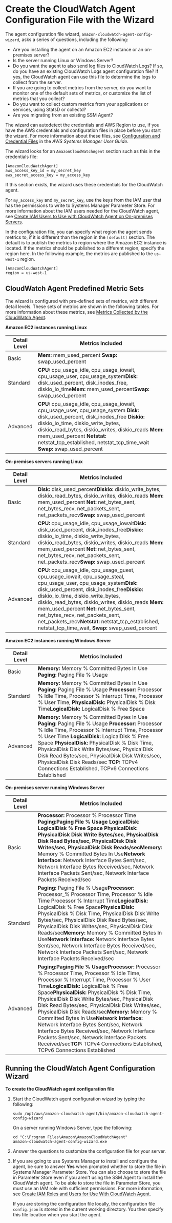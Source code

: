 # Create the CloudWatch Agent Configuration File with the Wizard<a name="create-cloudwatch-agent-configuration-file-wizard"></a>

The agent configuration file wizard, `amazon-cloudwatch-agent-config-wizard`, asks a series of questions, including the following:
+ Are you installing the agent on an Amazon EC2 instance or an on\-premises server?
+ Is the server running Linux or Windows Server?
+ Do you want the agent to also send log files to CloudWatch Logs? If so, do you have an existing CloudWatch Logs agent configuration file? If yes, the CloudWatch agent can use this file to determine the logs to collect from the server\.
+ If you are going to collect metrics from the server, do you want to monitor one of the default sets of metrics, or customize the list of metrics that you collect?
+ Do you want to collect custom metrics from your applications or services, using StatsD or collectd?
+ Are you migrating from an existing SSM Agent?

The wizard can autodetect the credentials and AWS Region to use, if you have the AWS credentials and configuration files in place before you start the wizard\. For more information about these files, see [ Configuration and Credential Files](https://docs.aws.amazon.com/cli/latest/userguide/cli-config-files.html) in the *AWS Systems Manager User Guide*\.

The wizard looks for an `AmazonCloudWatchAgent` section such as this in the credentials file:

```
[AmazonCloudWatchAgent]
aws_access_key_id = my_secret_key
aws_secret_access_key = my_access_key
```

If this section exists, the wizard uses these credentials for the CloudWatch agent\.

For `my_access_key` and `my_secret_key`, use the keys from the IAM user that has the permissions to write to Systems Manager Parameter Store\. For more information about the IAM users needed for the CloudWatch agent, see [Create IAM Users to Use with CloudWatch Agent on On\-premises Servers](create-iam-roles-for-cloudwatch-agent.md#create-iam-roles-for-cloudwatch-agent-users)\.

In the configuration file, you can specify what region the agent sends metrics to, if it is different than the region in the `[default]` section\. The default is to publish the metrics to region where the Amazon EC2 instance is located\. If the metrics should be published to a different region, specify the region here\. In the following example, the metrics are published to the `us-west-1` region\.

```
[AmazonCloudWatchAgent]
region = us-west-1
```

## CloudWatch Agent Predefined Metric Sets<a name="cloudwatch-agent-preset-metrics"></a>

The wizard is configured with pre\-defined sets of metrics, with different detail levels\. These sets of metrics are shown in the following tables\. For more information about these metrics, see [Metrics Collected by the CloudWatch Agent](metrics-collected-by-CloudWatch-agent.md)\. 

**Amazon EC2 instances running Linux**


| Detail Level | Metrics Included | 
| --- | --- | 
|  Basic |  **Mem:** mem\_used\_percent **Swap:** swap\_used\_percent  | 
|  Standard |  **CPU:** cpu\_usage\_idle, cpu\_usage\_iowait, cpu\_usage\_user, cpu\_usage\_system**Disk:** disk\_used\_percent, disk\_inodes\_free, diskio\_io\_time**Mem:** mem\_used\_percent**Swap:** swap\_used\_percent  | 
|  Advanced |  **CPU:** cpu\_usage\_idle, cpu\_usage\_iowait, cpu\_usage\_user, cpu\_usage\_system **Disk:** disk\_used\_percent, disk\_inodes\_free **Diskio:** diskio\_io\_time, diskio\_write\_bytes, diskio\_read\_bytes, diskio\_writes, diskio\_reads **Mem:** mem\_used\_percent **Netstat:** netstat\_tcp\_established, netstat\_tcp\_time\_wait **Swap:** swap\_used\_percent  | 

**On\-premises servers running Linux**


| Detail Level | Metrics Included | 
| --- | --- | 
|  Basic |  **Disk:** disk\_used\_percent**Diskio:** diskio\_write\_bytes, diskio\_read\_bytes, diskio\_writes, diskio\_reads **Mem:** mem\_used\_percent **Net:** net\_bytes\_sent, net\_bytes\_recv, net\_packets\_sent, net\_packets\_recv**Swap:** swap\_used\_percent  | 
|  Standard |  **CPU:** cpu\_usage\_idle, cpu\_usage\_iowait**Disk:** disk\_used\_percent, disk\_inodes\_free**Diskio:** diskio\_io\_time, diskio\_write\_bytes, diskio\_read\_bytes, diskio\_writes, diskio\_reads **Mem:** mem\_used\_percent **Net:** net\_bytes\_sent, net\_bytes\_recv, net\_packets\_sent, net\_packets\_recv**Swap:** swap\_used\_percent  | 
|  Advanced |  **CPU:** cpu\_usage\_idle, cpu\_usage\_guest, cpu\_usage\_iowait, cpu\_usage\_steal, cpu\_usage\_user, cpu\_usage\_system**Disk:** disk\_used\_percent, disk\_inodes\_free**Diskio:** diskio\_io\_time, diskio\_write\_bytes, diskio\_read\_bytes, diskio\_writes, diskio\_reads  **Mem:** mem\_used\_percent **Net:** net\_bytes\_sent, net\_bytes\_recv, net\_packets\_sent, net\_packets\_recv**Netstat:** netstat\_tcp\_established, netstat\_tcp\_time\_wait, **Swap:** swap\_used\_percent  | 

**Amazon EC2 instances running Windows Server**


| Detail Level | Metrics Included | 
| --- | --- | 
|  Basic |  **Memory:** Memory % Committed Bytes In Use **Paging:** Paging File % Usage  | 
|  Standard |  **Memory:** Memory % Committed Bytes In Use **Paging:** Paging File % Usage **Processor:** Processor % Idle Time, Processor % Interrupt Time, Processor % User Time,  **PhysicalDisk:** PhysicalDisk % Disk Time**LogicalDisk:** LogicalDisk % Free Space  | 
|  Advanced |  **Memory:** Memory % Committed Bytes In Use **Paging:** Paging File % Usage **Processor:** Processor % Idle Time, Processor % Interrupt Time, Processor % User Time **LogicalDisk:** LogicalDisk % Free Space  **PhysicalDisk:** PhysicalDisk % Disk Time, PhysicalDisk Disk Write Bytes/sec, PhysicalDisk Disk Read Bytes/sec, PhysicalDisk Disk Writes/sec, PhysicalDisk Disk Reads/sec **TCP:** TCPv4 Connections Established, TCPv6 Connections Established   | 

**On\-premises server running Windows Server**


| Detail Level | Metrics Included | 
| --- | --- | 
|  Basic |  **Processor:** Processor % Processor Time **Paging:**Paging File % Usage **LogicalDisk:** LogicalDisk % Free Space **PhysicalDisk:** PhysicalDisk Disk Write Bytes/sec, PhysicalDisk Disk Read Bytes/sec, PhysicalDisk Disk Writes/sec, PhysicalDisk Disk Reads/sec**Memory:** Memory % Committed Bytes In Use**Network Interface:** Network Interface Bytes Sent/sec, Network Interface Bytes Received/sec, Network Interface Packets Sent/sec, Network Interface Packets Received/sec  | 
|  Standard |  **Paging:** Paging File % Usage**Processor:** Processor\_% Processor Time, Processor % Idle Time Processor % Interrupt Time**LogicalDisk:** LogicalDisk % Free Space**PhysicalDisk:** PhysicalDisk % Disk Time, PhysicalDisk Disk Write Bytes/sec, PhysicalDisk Disk Read Bytes/sec, PhysicalDisk Disk Writes/sec, PhysicalDisk Disk Reads/sec**Memory:** Memory % Committed Bytes In Use**Network Interface:** Network Interface Bytes Sent/sec, Network Interface Bytes Received/sec, Network Interface Packets Sent/sec, Network Interface Packets Received/sec   | 
|  Advanced |  **Paging:**Paging File % Usage**Processor:** Processor % Processor Time, Processor % Idle Time, Processor % Interrupt Time, Processor % User Time**LogicalDisk:** LogicalDisk % Free Space**PhysicalDisk:** PhysicalDisk % Disk Time, PhysicalDisk Disk Write Bytes/sec, PhysicalDisk Disk Read Bytes/sec, PhysicalDisk Disk Writes/sec, PhysicalDisk Disk Reads/sec**Memory:** Memory % Committed Bytes In Use**Network Interface:** Network Interface Bytes Sent/sec, Network Interface Bytes Received/sec, Network Interface Packets Sent/sec, Network Interface Packets Received/sec**TCP:** TCPv4 Connections Established, TCPv6 Connections Established  | 

## Running the CloudWatch Agent Configuration Wizard<a name="cloudwatch-agent-running-wizard"></a>

**To create the CloudWatch agent configuration file**

1. Start the CloudWatch agent configuration wizard by typing the following:

   ```
   sudo /opt/aws/amazon-cloudwatch-agent/bin/amazon-cloudwatch-agent-config-wizard
   ```

   On a server running Windows Server, type the following:

   ```
   cd "C:\Program Files\Amazon\AmazonCloudWatchAgent"
   amazon-cloudwatch-agent-config-wizard.exe
   ```

1. Answer the questions to customize the configuration file for your server\.

1. If you are going to use Systems Manager to install and configure the agent, be sure to answer **Yes** when prompted whether to store the file in Systems Manager Parameter Store\. You can also choose to store the file in Parameter Store even if you aren't using the SSM Agent to install the CloudWatch agent\. To be able to store the file in Parameter Store, you must use an IAM role with sufficient permissions\. For more information, see [Create IAM Roles and Users for Use With CloudWatch Agent](create-iam-roles-for-cloudwatch-agent.md)\.

   If you are storing the configuration file locally, the configuration file `config.json` is stored in the current working directory\. You then specify this file location when you start the agent\.